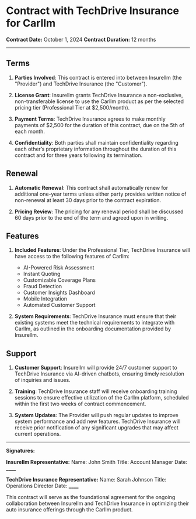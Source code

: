 # Contract with TechDrive Insurance for Carllm

**Contract Date:** October 1, 2024
**Contract Duration:** 12 months

---

## Terms

1. **Parties Involved**: This contract is entered into between Insurellm (the "Provider") and TechDrive Insurance (the "Customer").

2. **License Grant**: Insurellm grants TechDrive Insurance a non-exclusive, non-transferable license to use the Carllm product as per the selected pricing tier (Professional Tier at $2,500/month).

3. **Payment Terms**: TechDrive Insurance agrees to make monthly payments of $2,500 for the duration of this contract, due on the 5th of each month.

4. **Confidentiality**: Both parties shall maintain confidentiality regarding each other’s proprietary information throughout the duration of this contract and for three years following its termination.

## Renewal

1. **Automatic Renewal**: This contract shall automatically renew for additional one-year terms unless either party provides written notice of non-renewal at least 30 days prior to the contract expiration.

2. **Pricing Review**: The pricing for any renewal period shall be discussed 60 days prior to the end of the term and agreed upon in writing.

## Features

1. **Included Features**: Under the Professional Tier, TechDrive Insurance will have access to the following features of Carllm:

   - AI-Powered Risk Assessment
   - Instant Quoting
   - Customizable Coverage Plans
   - Fraud Detection
   - Customer Insights Dashboard
   - Mobile Integration
   - Automated Customer Support

2. **System Requirements**: TechDrive Insurance must ensure that their existing systems meet the technical requirements to integrate with Carllm, as outlined in the onboarding documentation provided by Insurellm.

## Support

1. **Customer Support**: Insurellm will provide 24/7 customer support to TechDrive Insurance via AI-driven chatbots, ensuring timely resolution of inquiries and issues.

2. **Training**: TechDrive Insurance staff will receive onboarding training sessions to ensure effective utilization of the Carllm platform, scheduled within the first two weeks of contract commencement.

3. **System Updates**: The Provider will push regular updates to improve system performance and add new features. TechDrive Insurance will receive prior notification of any significant upgrades that may affect current operations.

---

**Signatures:**

**Insurellm Representative:**
Name: John Smith
Title: Account Manager
Date: ****\_\_\_\_****

**TechDrive Insurance Representative:**
Name: Sarah Johnson
Title: Operations Director
Date: ****\_\_\_\_****

This contract will serve as the foundational agreement for the ongoing collaboration between Insurellm and TechDrive Insurance in optimizing their auto insurance offerings through the Carllm product.
